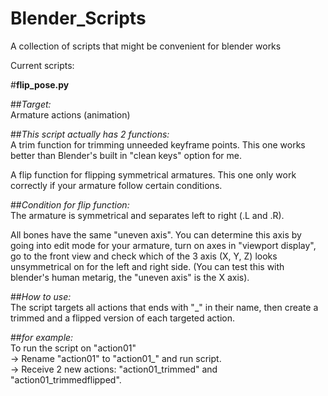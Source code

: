 # Blender_Scripts
 A collection of scripts that might be convenient for blender works

Current scripts:

#**flip_pose.py** 

##_Target:_ <br />
Armature actions (animation)<br />


##_This script actually has 2 functions:_ <br />
A trim function for trimming unneeded keyframe points. This one works better than Blender's built in "clean keys" option for me.<br />

A flip function for flipping symmetrical armatures. This one only work correctly if your armature follow certain conditions.<br />


##_Condition for flip function:_ <br />
The armature is symmetrical and separates left to right (.L and .R).<br />

All bones have the same "uneven axis". You can determine this axis by going into edit mode for your armature, turn on axes in "viewport display", go to the front view and check which of the 3 axis (X, Y, Z) looks unsymmetrical on for the left and right side. (You can test this with blender's human metarig, the "uneven axis" is the X axis). <br />


##_How to use:_ <br />
The script targets all actions that ends with "_" in their name, then create a trimmed and a flipped version of each targeted action.<br />

##_for example:_ <br />
To run the script on "action01"<br />
-> Rename "action01" to "action01_" and run script.<br />
-> Receive 2 new actions: "action01_trimmed" and "action01_trimmedflipped".<br />

